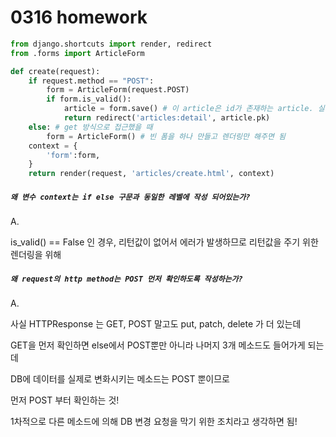 # 0316 homework

```python
from django.shortcuts import render, redirect
from .forms import ArticleForm

def create(request):
	if request.method == "POST":
		form = ArticleForm(request.POST)
		if form.is_valid():
			article = form.save() # 이 article은 id가 존재하는 article. 실제 DB에 저장되어 있음
			return redirect('articles:detail', article.pk)
	else: # get 방식으로 접근했을 때
		form = ArticleForm() # 빈 폼을 하나 만들고 렌더링만 해주면 됨
	context = {
		'form':form,
	}
	return render(request, 'articles/create.html', context)
```

##### `왜 변수 context는 if else 구문과 동일한 레벨에 작성 되어있는가?`

A.

is_valid() == False 인 경우, 리턴값이 없어서 에러가 발생하므로 리턴값을 주기 위한 렌더링을 위해



##### `왜 request의 http method는 POST 먼저 확인하도록 작성하는가?`

A.

사실 HTTPResponse 는 GET, POST 말고도 put, patch, delete 가 더 있는데

GET을 먼저 확인하면 else에서 POST뿐만 아니라 나머지 3개 메소드도 들어가게 되는데

DB에 데이터를 실제로 변화시키는 메소드는 POST 뿐이므로

먼저 POST 부터 확인하는 것!



1차적으로 다른 메소드에 의해 DB 변경 요청을 막기 위한 조치라고 생각하면 됨! 